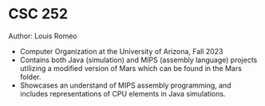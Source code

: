 # CSC 252
Author: Louis Romeo
- Computer Organization at the University of Arizona, Fall 2023
- Contains both Java (simulation) and MIPS (assembly language) projects utilizing a modified version of Mars which can be found in the Mars folder.
- Showcases an understand of MIPS assembly programming, and includes representations of CPU elements in Java simulations. 

